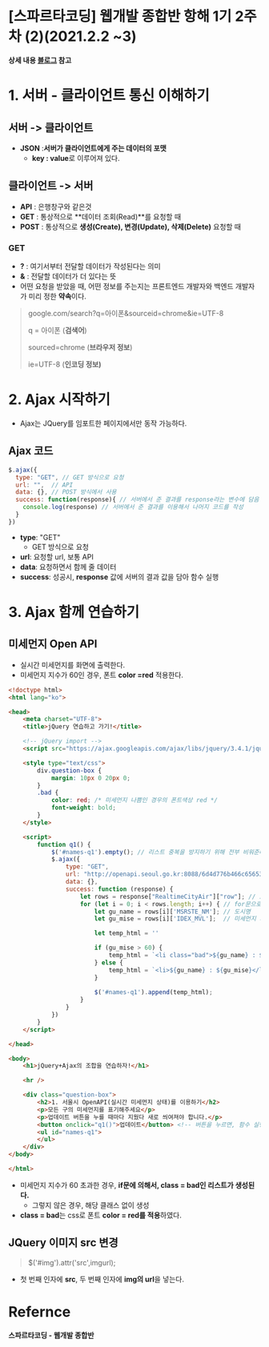 # [스파르타코딩] 웹개발 종합반 항해 1기 2주차 (2)(2021.2.2 ~3)



**상세 내용 [블로그](https://greedysiru.tistory.com/159) 참고**

# 1. 서버 - 클라이언트 통신 이해하기

## 서버 -> 클라이언트

* **JSON** :**서버가 클라이언트에게 주는 데이터의 포맷**
  * **key : value**로 이루어져 있다.



## 클라이언트 -> 서버

* **API** : 은행창구와 같은것
* **GET** : 통상적으로 **데이터 조회(Read)**를 요청할 때
* **POST** : 통상적으로 **생성(Create), 변경(Update), 삭제(Delete)** 요청할 때



### GET

* **?** : 여기서부터 전달할 데이터가 작성된다는 의미
* **&** : 전달할 데이터가 더 있다는 뜻
* 어떤 요청을 받았을 때, 어떤 정보를 주는지는 프론트엔드 개발자와 백엔드 개발자가 미리 정한 **약속**이다.

> google.com/search?q=아이폰&sourceid=chrome&ie=UTF-8
>
> q = 아이폰 (**검색어**)
>
> sourced=chrome (**브라우저 정보**)
>
> ie=UTF-8 (**인코딩 정보)**



# 2. Ajax 시작하기

* Ajax는 JQuery를 임포트한 페이지에서만 동작 가능하다.



## Ajax 코드

```javascript
$.ajax({
  type: "GET", // GET 방식으로 요청
  url: "",  // API
  data: {}, // POST 방식에서 사용
  success: function(response){ // 서버에서 준 결과를 response라는 변수에 담음
    console.log(response) // 서버에서 준 결과를 이용해서 나머지 코드를 작성
  }
})
```

* **type**: "GET"
  * GET 방식으로 요청
* **url**: 요청할 url, 보통 API
* **data**: 요청하면서 함께 줄 데이터
* **success**: 성공시, **response** 값에 서버의 결과 값을 담아 함수 실행



# 3. Ajax 함께 연습하기

## 미세먼지 Open API

* 실시간 미세먼지를 화면에 출력한다.
* 미세먼지 지수가 60인 경우, 폰트 **color =red** 적용한다.

```HTML
<!doctype html>
<html lang="ko">

<head>
    <meta charset="UTF-8">
    <title>jQuery 연습하고 가기!</title>

    <!-- jQuery import -->
    <script src="https://ajax.googleapis.com/ajax/libs/jquery/3.4.1/jquery.min.js"></script>

    <style type="text/css">
        div.question-box {
            margin: 10px 0 20px 0;
        }
        .bad {
            color: red; /* 미세먼지 나쁨인 경우의 폰트색상 red */
            font-weight: bold;
        }
    </style>

    <script>
        function q1() {
            $('#names-q1').empty(); // 리스트 중복을 방지하기 위해 전부 비워준다.
            $.ajax({
                type: "GET",
                url: "http://openapi.seoul.go.kr:8088/6d4d776b466c656533356a4b4b5872/json/RealtimeCityAir/1/99", // 미세먼지 API
                data: {},
                success: function (response) {
                    let rows = response["RealtimeCityAir"]["row"]; // 도시별 미세먼지 지수 추출
                    for (let i = 0; i < rows.length; i++) { // for문으로 모든 요소 접근
                        let gu_name = rows[i]['MSRSTE_NM']; // 도시명
                        let gu_mise = rows[i]['IDEX_MVL'];  // 미세먼지 지수

                        let temp_html = ''

                        if (gu_mise > 60) {
                            temp_html = `<li class="bad">${gu_name} : ${gu_mise}</li>` // 60보다 심할 경우
                        } else {
                            temp_html = `<li>${gu_name} : ${gu_mise}</li>`
                        }
                        
                        $('#names-q1').append(temp_html);
                    }
                }
            })
        }
    </script>

</head>

<body>
    <h1>jQuery+Ajax의 조합을 연습하자!</h1>

    <hr />

    <div class="question-box">
        <h2>1. 서울시 OpenAPI(실시간 미세먼지 상태)를 이용하기</h2>
        <p>모든 구의 미세먼지를 표기해주세요</p>
        <p>업데이트 버튼을 누를 때마다 지웠다 새로 씌여져야 합니다.</p>
        <button onclick="q1()">업데이트</button> <!-- 버튼을 누르면, 함수 실행 -->
        <ul id="names-q1">
        </ul>
    </div>
</body>

</html>
```

* 미세먼지 지수가 60 초과한 경우, **if문에 의해서, class = bad인 리스트가 생성된다.**
  * 그렇지 않은 경우, 해당 클래스 없이 생성
* **class = bad**는 css로 폰트 **color = red를 적용**하였다.

## JQuery 이미지  src 변경

> $('#img').attr('src',imgurl);

* 첫 번째 인자에 **src**, 두 번째 인자에 **img의 url**을 넣는다.

# Refernce

**스파르타코딩 - 웹개발 종합반**